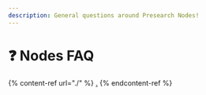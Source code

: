 ```yaml
---
description: General questions around Presearch Nodes!
---
```


# ❓ Nodes FAQ

{% content-ref url="./" %}
[.](./)
{% endcontent-ref %}
